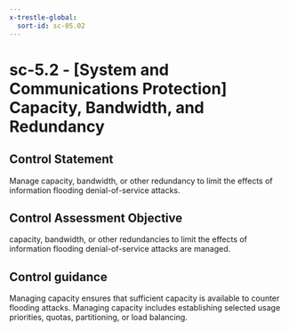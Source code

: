 ```yaml
---
x-trestle-global:
  sort-id: sc-05.02
---
```


# sc-5.2 - \[System and Communications Protection\] Capacity, Bandwidth, and Redundancy

## Control Statement

Manage capacity, bandwidth, or other redundancy to limit the effects of information flooding denial-of-service attacks.

## Control Assessment Objective

capacity, bandwidth, or other redundancies to limit the effects of information flooding denial-of-service attacks are managed.

## Control guidance

Managing capacity ensures that sufficient capacity is available to counter flooding attacks. Managing capacity includes establishing selected usage priorities, quotas, partitioning, or load balancing.

